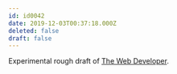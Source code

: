 ```yaml
---
id: id0042
date: 2019-12-03T00:37:18.000Z
deleted: false
draft: false
---
```


Experimental rough draft of [The Web Developer][1].

[1]: the-web-developer.html